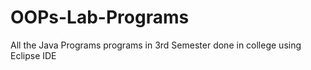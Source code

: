 # OOPs-Lab-Programs
All the Java Programs programs in 3rd Semester done in college using Eclipse IDE 
